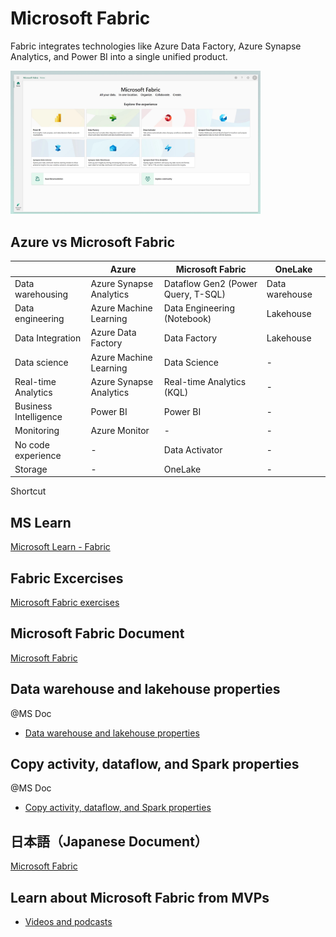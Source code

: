 
# **Microsoft Fabric**

Fabric integrates technologies like Azure Data Factory, Azure Synapse Analytics, and Power BI into a single unified product.

<img src="files/ms_fabric.png" alt="fab" width="400"/>

## Azure vs Microsoft Fabric ##

|                       | Azure                     | Microsoft Fabric                    | OneLake            |
|-----------------------|---------------------------|-------------------------------------|--------------------|
| Data warehousing      | Azure Synapse Analytics   | Dataflow Gen2 (Power Query, T-SQL)  | Data warehouse     |
| Data engineering      | Azure Machine Learning    | Data Engineering (Notebook)         | Lakehouse          |
| Data Integration      | Azure Data Factory        | Data Factory                        | Lakehouse          |
| Data science          | Azure Machine Learning    | Data Science                        | -                  |
| Real-time Analytics   | Azure Synapse Analytics   | Real-time Analytics (KQL)           | -                  |
| Business Intelligence | Power BI                  | Power BI                            | -                  |
| Monitoring            | Azure Monitor             | -                                   | -                  |
| No code experience    | -                         | Data Activator                      | -                  |
| Storage               | -                         | OneLake                             | -                  |

Shortcut

## MS Learn

[Microsoft Learn - Fabric](https://learn.microsoft.com/en-us/training/paths/get-started-fabric/)

## Fabric Excercises

[Microsoft Fabric exercises](https://microsoftlearning.github.io/mslearn-fabric/)

## Microsoft Fabric Document

[Microsoft Fabric](https://learn.microsoft.com/en-us/fabric/get-started/)

## Data warehouse and lakehouse properties
@MS Doc
- [Data warehouse and lakehouse properties](https://learn.microsoft.com/en-us/fabric/get-started/decision-guide-warehouse-lakehouse#data-warehouse-and-lakehouse-properties)

## Copy activity, dataflow, and Spark properties
@MS Doc

- [Copy activity, dataflow, and Spark properties](https://learn.microsoft.com/en-us/fabric/get-started/decision-guide-pipeline-dataflow-spark)

## 日本語（Japanese Document） 

[Microsoft Fabric](https://qiita.com/yangjiayi/items/605d9679e1e35d391a1a)

## Learn about Microsoft Fabric from MVPs

- [Videos and podcasts](https://powerbi.microsoft.com/en-us/blog/learn-about-microsoft-fabric-from-mvps/)